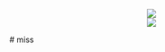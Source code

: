 <p align="center">
    <a href="https://travis-ci.org/Javey/miss"><img src="https://img.shields.io/travis/Javey/miss.svg" /></a>
    <br />
    <img src="https://saucelabs.com/browser-matrix/javey.svg" />
</p>
# miss

